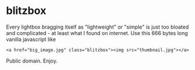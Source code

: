 # blitzbox

Every lightbox bragging itself as "lightweight" or "simple" is just too bloated and complicated - at least what I found on internet. Use this 666 bytes long vanilla javascript like

```
<a href="big_image.jpg" class="blitzbox"><img src="thumbnail.jpg"></a>
```

Public domain. Enjoy.